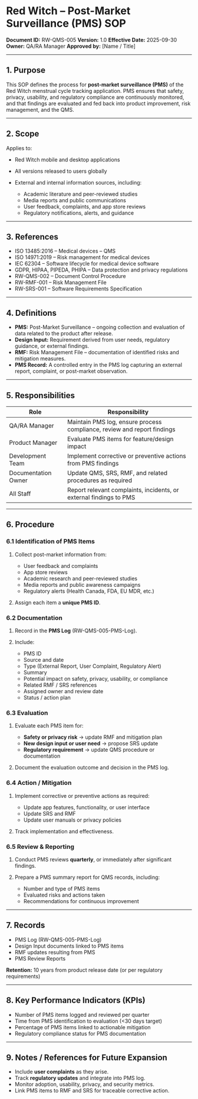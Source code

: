 # **Red Witch – Post-Market Surveillance (PMS) SOP**

**Document ID:** RW-QMS-005
**Version:** 1.0
**Effective Date:** 2025-09-30
**Owner:** QA/RA Manager
**Approved by:** [Name / Title]

---

## **1. Purpose**

This SOP defines the process for **post-market surveillance (PMS)** of the Red Witch menstrual cycle tracking application. PMS ensures that safety, privacy, usability, and regulatory compliance are continuously monitored, and that findings are evaluated and fed back into product improvement, risk management, and the QMS.

<!--
Compliance
==========
Post Market Surveillance SOP
ISO 9001 5.1.2, 8.2, 9.1, 10.1, 10.3
Customer Feedback Records, Complaint Logs, Trend Analysis, CAPA Records, Improvement Plans
==========
5 Leadership
5.1 Leadership and commitment
5.1.2 Customer focus

8 Operation
8.2 Requirements for products and services
8.2.1 Customer communication
8.2.2 Determining the requirements for products and services
8.2.3 Review of the requirements for products and services
8.2.4 Changes to requirements for products and services

9 Performance evaluation
9.1 Monitoring, measurement, analysis and evaluation
9.1.1 General
9.1.2 Customer satisfaction
9.1.3 Analysis and evaluation

10 Improvement
10.1 General
10.3 Continual improvement
==========
-->

---

## **2. Scope**

Applies to:

* Red Witch mobile and desktop applications
* All versions released to users globally
* External and internal information sources, including:

  * Academic literature and peer-reviewed studies
  * Media reports and public communications
  * User feedback, complaints, and app store reviews
  * Regulatory notifications, alerts, and guidance

---

## **3. References**

* ISO 13485:2016 – Medical devices – QMS
* ISO 14971:2019 – Risk management for medical devices
* IEC 62304 – Software lifecycle for medical device software
* GDPR, HIPAA, PIPEDA, PHIPA – Data protection and privacy regulations
* RW-QMS-002 – Document Control Procedure
* RW-RMF-001 – Risk Management File
* RW-SRS-001 – Software Requirements Specification

---

## **4. Definitions**

* **PMS:** Post-Market Surveillance – ongoing collection and evaluation of data related to the product after release.
* **Design Input:** Requirement derived from user needs, regulatory guidance, or external findings.
* **RMF:** Risk Management File – documentation of identified risks and mitigation measures.
* **PMS Record:** A controlled entry in the PMS log capturing an external report, complaint, or post-market observation.

---

## **5. Responsibilities**

| Role                | Responsibility                                                          |
| ------------------- | ----------------------------------------------------------------------- |
| QA/RA Manager       | Maintain PMS log, ensure process compliance, review and report findings |
| Product Manager     | Evaluate PMS items for feature/design impact                            |
| Development Team    | Implement corrective or preventive actions from PMS findings            |
| Documentation Owner | Update QMS, SRS, RMF, and related procedures as required                |
| All Staff           | Report relevant complaints, incidents, or external findings to PMS      |

---

## **6. Procedure**

### 6.1 Identification of PMS Items

1. Collect post-market information from:

   * User feedback and complaints
   * App store reviews
   * Academic research and peer-reviewed studies
   * Media reports and public awareness campaigns
   * Regulatory alerts (Health Canada, FDA, EU MDR, etc.)
2. Assign each item a **unique PMS ID**.

### 6.2 Documentation

1. Record in the **PMS Log** (RW-QMS-005-PMS-Log).
2. Include:

   * PMS ID
   * Source and date
   * Type (External Report, User Complaint, Regulatory Alert)
   * Summary
   * Potential impact on safety, privacy, usability, or compliance
   * Related RMF / SRS references
   * Assigned owner and review date
   * Status / action plan

### 6.3 Evaluation

1. Evaluate each PMS item for:

   * **Safety or privacy risk** → update RMF and mitigation plan
   * **New design input or user need** → propose SRS update
   * **Regulatory requirement** → update QMS procedure or documentation
2. Document the evaluation outcome and decision in the PMS log.

### 6.4 Action / Mitigation

1. Implement corrective or preventive actions as required:

   * Update app features, functionality, or user interface
   * Update SRS and RMF
   * Update user manuals or privacy policies
2. Track implementation and effectiveness.

### 6.5 Review & Reporting

1. Conduct PMS reviews **quarterly**, or immediately after significant findings.
2. Prepare a PMS summary report for QMS records, including:

   * Number and type of PMS items
   * Evaluated risks and actions taken
   * Recommendations for continuous improvement

---

## **7. Records**

* PMS Log (RW-QMS-005-PMS-Log)
* Design Input documents linked to PMS items
* RMF updates resulting from PMS
* PMS Review Reports

**Retention:** 10 years from product release date (or per regulatory requirements)

---

## **8. Key Performance Indicators (KPIs)**

* Number of PMS items logged and reviewed per quarter
* Time from PMS identification to evaluation (<30 days target)
* Percentage of PMS items linked to actionable mitigation
* Regulatory compliance status for PMS documentation

---

## **9. Notes / References for Future Expansion**

* Include **user complaints** as they arise.
* Track **regulatory updates** and integrate into PMS log.
* Monitor adoption, usability, privacy, and security metrics.
* Link PMS items to RMF and SRS for traceable corrective action.
